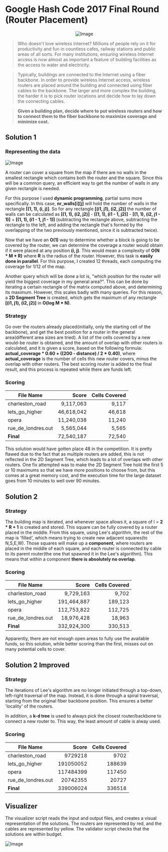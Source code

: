 # Google Hash Code 2017 Final Round (Router Placement)

<p align="center">
  <img src="https://github.com/user-attachments/assets/46f03c19-ac45-43db-af36-176572b49157" alt="Image" />
</p>

>Who doesn't love wireless Internet? Millions of people rely on it for productivity and fun in countless cafes, railway stations and public areas of all sorts. For many institutions, ensuring wireless Internet access is now almost as important a feature of building facilities as the access to water and electricity.

>Typically, buildings are connected to the Internet using a fiber backbone. In order to provide wireless Internet access, wireless routers are placed around the building and connected using fiber cables to the backbone. The larger and more complex the building, the harder it is to pick router locations and decide how to lay down the connecting cables.

>**Given a building plan, decide where to put wireless routers and how to connect them to the fiber backbone to maximize coverage and minimize cost.**

## Solution 1

### Representing the data

![Image](https://github.com/user-attachments/assets/bf0b6e9d-055c-4a38-9f9d-a18d715fb25f)

A router can cover a square from the map if there are no walls in the smallest rectangle which contains both the router and the square. Since this will be a common query, an efficient way
to get the number of walls in any given rectangle is needed.

For this purpose I used **dynamic programming**, partial sums more specifically. In this case, **nr_walls[i][j]** will hold the number of walls in the rectangle **[(1, 1), (i, j)]**. 
So for any rectangle **[(i1, j1), (i2, j2)]** the number of walls can be calculated as **[(1, 1), (i2, j2)]** - **[(1, 1), (i1 - 1, j2)]** - **[(1, 1), (i2, j1 - 1)]** + **[(1, 1), (i1 - 1, j1 - 1)]**
(subtracting the rectangle above, subtracting the rectangle to the left, and adding the rectangle that's formed by the overlapping of the two previously mentioned, since it is subtracted twice).

Now that we have an **O(1)** way to determine whether a block is going to be covered by the router, we can determine the coverage a router would obtain if it were placed at any position **(i, j)**.
This would mean a complexity of **O(N * M * R)** where **R** is the radius of the router. However, this task is **easily done in parallel**. For this purpose, I created 12 threads, each computing
the coverage for 1/12 of the map.

Another query which will be done a lot is, "which position for the router will yield the biggest coverage in my general area?". This can be done by iterating a certain rectangle of the matrix
computed above, and determining its maximum. However, this scales badly with many queries. For this reason, a **2D Segment Tree** is created, which gets the maximum of any rectangle **[(i1, j1), (i2, j2)]**
in **O(log M * N)**.

### Strategy

Go over the routers already placed(initially, only the starting cell of the backbone), and get the best position for a router in the general area(different area sizes are tried). A list of the cells covered
by a new would-be router is obtained, and the amount of overlap with other routers is calculated, and it is given a score, based on the following formula: **actual_coverage * 0.60 + ((200 - distance) / 2 * 0.40)**,
where **actual_coverage** is the number of cells this new router covers, minus the overlap with other routers. The best scoring router is added to the final result, and this process is repeated while there
are funds left.

### Scoring

| File Name          | Score    | Cells Covered |
|--------------------|---------:|--------------:|
| charleston_road    | 9,117,063  |         9,117  |
| lets_go_higher     | 46,618,042 |        46,618  |
| opera              | 11,240,038 |        11,240  |
| rue_de_londres.out | 5,565,044  |         5,565  |
| **Final**          | 72,540,187 |       72,540   |

This solution would have gotten place 48 in the competition. It is pretty flawed due to the fact that as multiple routers are added, this is not reflected in the 2D Segment Tree, which leads to a lot of overlaps with other routers. One fix attempted was to make the 2D Segment Tree hold the first 5 or 10 maximums so that we have more positions to choose from, but this comes at a great memory cost, and the execution time for the large dataset goes from 10 minutes to well over 90 minutes.

## Solution 2

### Strategy

The building map is iterated, and whenever space allows it, a square of l = **2 * R + 1** is created and stored. This square can be fully covered by a router placed in the middle. From this square, using Lee's algorithm, the rest of the map is 'filled', which means trying to create new adjacent squares(to N,S,E,W). Those squares will make up a **component**, where routers are placed in the middle of each square, and each router is connected by cable to its parent router(the one that spawned it in the Lee's algorithm). This means that within a component **there is absolutely no overlap**. 

### Scoring

| File Name          | Score    | Cells Covered |
|--------------------|---------:|--------------:|
| charleston_road    | 9,729,163  |         9,702  |
| lets_go_higher     | 191,464,887|       189,123  |
| opera              | 112,753,822|       112,725  |
| rue_de_londres.out | 18,976,428 |        18,963  |
| **Final**          | 332,924,300|      330,513   |

Apparently, there are not enough open areas to fully use the available funds, so this solution, while better scoring than the first, misses out on many potential cells to cover.

## Solution 2 Improved

### Strategy

The iterations of Lee's algorithm are no longer initiated through a top-down, left-right traversal of the map. Instead, it is done through a spiral traversal, starting from the original fiber backbone position. This ensures a better 'locality' of the routers.

In addition, a **k-d tree** is used to always pick the closest router/backbone to connect a new router to. This way, the least amount of cable is alway used.

### Scoring

| File Name          | Score    | Cells Covered |
|--------------------|---------:|--------------:|
| charleston_road    | 9729218  |         9702  |
| lets_go_higher     | 191050052|       188639  |
| opera              | 117484399|       117450  |
| rue_de_londres.out | 20742355 |        20727  |
| **Final**          | 339006024|      336518   |

## Visualizer

The visualizer script reads the input and output files, and creates a visual representation of the solutions. The routers are represented by red, and
the cables are represented by yellow. The validator script checks that the solutions are within budget.

![Image](https://github.com/user-attachments/assets/b6421748-1ec8-4cd0-9ded-21fcddac1757)